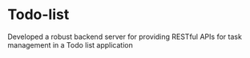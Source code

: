 # Todo-list
Developed a robust backend server for providing RESTful APIs for task management in a Todo list application
